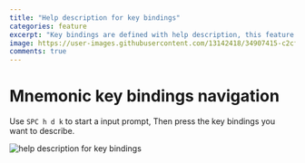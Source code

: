 ```yaml
---
title: "Help description for key bindings"
categories: feature
excerpt: "Key bindings are defined with help description, this feature is for getting Help description and jump to the position where the key bindings is defined."
image: https://user-images.githubusercontent.com/13142418/34907415-c2cf7e88-f843-11e7-92d3-ef0f9b1b72ae.gif
comments: true
---
```


# Mnemonic key bindings navigation

Use `SPC h d k` to start a input prompt, Then press the key bindings you want to describe. 

![help description for key bindings](https://user-images.githubusercontent.com/13142418/34907415-c2cf7e88-f843-11e7-92d3-ef0f9b1b72ae.gif)

